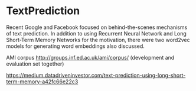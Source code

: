 # TextPrediction
Recent Google and Facebook focused on behind-the-scenes mechanisms of text prediction. In addition to using Recurrent Neural Network and Long Short-Term Memory Networks for the motivation, there were two word2vec models for generating word embeddings also discussed.

AMI corpus http://groups.inf.ed.ac.uk/ami/corpus/ (development and evaluation set together)

https://medium.datadriveninvestor.com/text-prediction-using-long-short-term-memory-a42fc66e22c3
